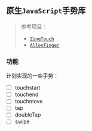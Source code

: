 ## 原生`JavaScript`手势库
> 参考项目：
> * [`ZingTouch`](https://github.com/zingchart/zingtouch)
> * [`AlloyFinger`](https://github.com/AlloyTeam/AlloyFinger)
### 功能
计划实现的一些手势：  
* [ ] touchstart
* [ ] touchend
* [ ] touchmove
* [ ] tap
* [ ] doubleTap
* [ ] swipe
